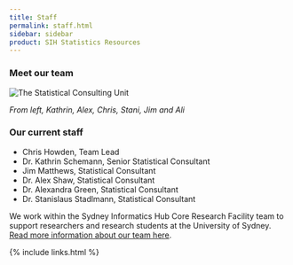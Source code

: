 ```yaml
---
title: Staff
permalink: staff.html
sidebar: sidebar
product: SIH Statistics Resources
---
```


### Meet our team

![The Statistical Consulting Unit](assets/stats_team_2023_1.png)

*From left, Kathrin, Alex, Chris, Stani, Jim and Ali*

### Our current staff

* Chris Howden, Team Lead
* Dr. Kathrin Schemann, Senior Statistical Consultant
* Jim Matthews, Statistical Consultant
* Dr. Alex Shaw, Statistical Consultant
* Dr. Alexandra Green, Statistical Consultant
* Dr. Stanislaus Stadlmann, Statistical Consultant


We work within the Sydney Informatics Hub Core Research Facility team to support researchers and research students at the University of Sydney. [Read more information about our team here](https://www.sydney.edu.au/research/facilities/sydney-informatics-hub/our-staff.html#statistics).

{% include links.html %}
